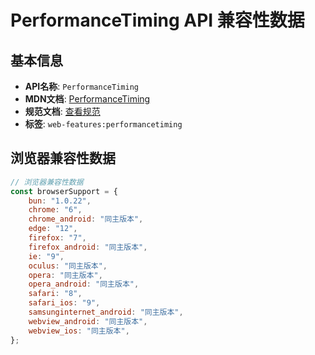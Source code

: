 # PerformanceTiming API 兼容性数据

## 基本信息

- **API名称**: `PerformanceTiming`
- **MDN文档**: [PerformanceTiming](https://developer.mozilla.org/docs/Web/API/PerformanceTiming)
- **规范文档**: [查看规范](https://w3c.github.io/navigation-timing/#dom-performancetiming)
- **标签**: `web-features:performancetiming`

## 浏览器兼容性数据

```javascript
// 浏览器兼容性数据
const browserSupport = {
    bun: "1.0.22",
    chrome: "6",
    chrome_android: "同主版本",
    edge: "12",
    firefox: "7",
    firefox_android: "同主版本",
    ie: "9",
    oculus: "同主版本",
    opera: "同主版本",
    opera_android: "同主版本",
    safari: "8",
    safari_ios: "9",
    samsunginternet_android: "同主版本",
    webview_android: "同主版本",
    webview_ios: "同主版本",
};

```

